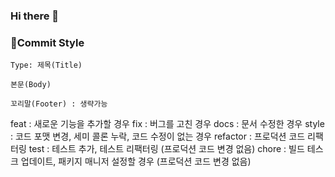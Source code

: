 ### Hi there 👋

### 💬Commit Style
```
Type: 제목(Title)

본문(Body)

꼬리말(Footer) : 생략가능
```
feat      : 새로운 기능을 추가할 경우
fix       : 버그를 고친 경우
docs      : 문서 수정한 경우
style     : 코드 포맷 변경, 세미 콜론 누락, 코드 수정이 없는 경우
refactor  : 프로덕션 코드 리팩터링
test      : 테스트 추가, 테스트 리팩터링 (프로덕션 코드 변경 없음)
chore     : 빌드 테스크 업데이트, 패키지 매니저 설정할 경우 (프로덕션 코드 변경 없음)

<!--
**ge1204h/ge1204h** is a ✨ _special_ ✨ repository because its `README.md` (this file) appears on your GitHub profile.

Here are some ideas to get you started:

- 🔭 I’m currently working on ...
- 🌱 I’m currently learning ...
- 👯 I’m looking to collaborate on ...
- 🤔 I’m looking for help with ...
- 💬 Ask me about ...
- 📫 How to reach me: ...
- 😄 Pronouns: ...
- ⚡ Fun fact: ...
- 👋
- 😀
-->
